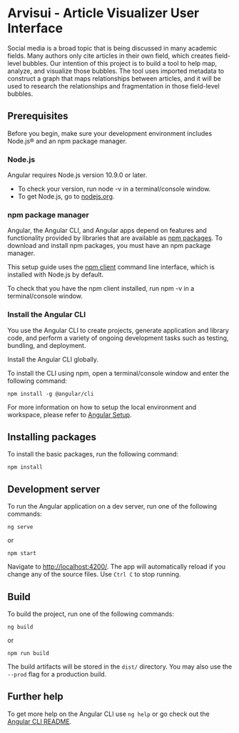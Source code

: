 # Arvisui - Article Visualizer User Interface

Social media is a broad topic that is being discussed in many academic fields. Many authors only cite articles in their own field, which creates field-level bubbles. Our intention of this project is to build a tool to help map, analyze, and visualize those bubbles. The tool uses imported metadata to construct a graph that maps relationships between articles, and it will be used to research the relationships and fragmentation in those field-level bubbles.

## Prerequisites

Before you begin, make sure your development environment includes Node.js® and an npm package manager.

### Node.js

Angular requires Node.js version 10.9.0 or later.
- To check your version, run node -v in a terminal/console window.
- To get Node.js, go to [nodejs.org](https://nodejs.org/en/).

### npm package manager

Angular, the Angular CLI, and Angular apps depend on features and functionality provided by libraries that are available as [npm packages](https://docs.npmjs.com/getting-started/what-is-npm). To download and install npm packages, you must have an npm package manager.

This setup guide uses the [npm client](https://docs.npmjs.com/cli/install) command line interface, which is installed with Node.js by default.

To check that you have the npm client installed, run npm -v in a terminal/console window.

### Install the Angular CLI

You use the Angular CLI to create projects, generate application and library code, and perform a variety of ongoing development tasks such as testing, bundling, and deployment.

Install the Angular CLI globally.

To install the CLI using npm, open a terminal/console window and enter the following command:
```
npm install -g @angular/cli
```
For more information on how to setup the local environment and workspace, please refer to [Angular Setup](https://angular.io/guide/setup-local).

## Installing packages
To install the basic packages, run the following command:
```
npm install
```

## Development server

To run the Angular application on a dev server, run one of the following commands:
```
ng serve
```
or
```
npm start
```
Navigate to [http://localhost:4200/](http://localhost:4200/). The app will automatically reload if you change any of the source files. Use `Ctrl C` to stop running.

## Build

To build the project, run one of the following commands:
```
ng build
```
or
```
npm run build
```
The build artifacts will be stored in the `dist/` directory. You may also use the `--prod` flag for a production build.

## Further help

To get more help on the Angular CLI use `ng help` or go check out the [Angular CLI README](https://github.com/angular/angular-cli/blob/master/README.md).
